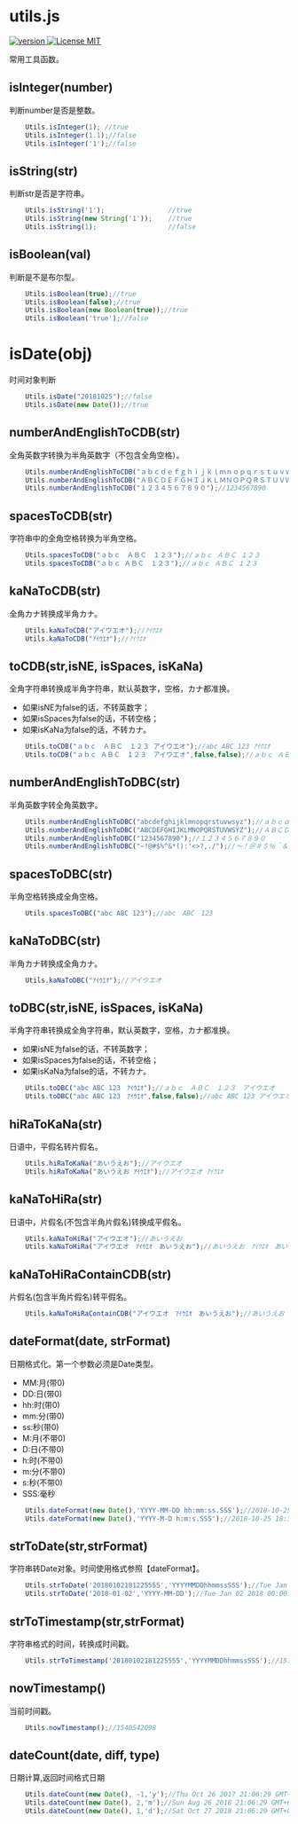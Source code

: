 # utils.js
<p align="left">
  <a href="#">
    <img src="https://img.shields.io/badge/dev-v1.0.0-green.svg" alt="version">
  </a>
  <a href="https://opensource.org/licenses/MIT">
    <img src="https://img.shields.io/badge/license-MIT-blue.svg" alt="License MIT">
  </a>
</p>

常用工具函数。

## isInteger(number)
判断number是否是整数。
```javascript 1.5
    Utils.isInteger(1); //true
    Utils.isInteger(1.1);//false
    Utils.isInteger('1');//false
```
## isString(str)
判断str是否是字符串。
```javascript 1.5
    Utils.isString('1');                //true
    Utils.isString(new String('1'));    //true
    Utils.isString(1);                  //false
```
## isBoolean(val)
判断是不是布尔型。
```javascript 1.5
    Utils.isBoolean(true);//true
    Utils.isBoolean(false);//true
    Utils.isBoolean(new Boolean(true));//true
    Utils.isBoolean('true');//false
```
# isDate(obj)
时间对象判断
```javascript 1.5
    Utils.isDate("20181025");//false
    Utils.isDate(new Date());//true
```
## numberAndEnglishToCDB(str)
全角英数字转换为半角英数字（不包含全角空格）。
```javascript 1.5
    Utils.numberAndEnglishToCDB("ａｂｃｄｅｆｇｈｉｊｋｌｍｎｏｐｑｒｓｔｕｖｗｓｙｚ");//abcdefghijklmnopqrstuvwsyz
    Utils.numberAndEnglishToCDB("ＡＢＣＤＥＦＧＨＩＪＫＬＭＮＯＰＱＲＳＴＵＶＷＳＹＺ");//ABCDEFGHIJKLMNOPQRSTUVWSYZ
    Utils.numberAndEnglishToCDB("１２３４５６７８９０");//1234567890
```
## spacesToCDB(str)
字符串中的全角空格转换为半角空格。
```javascript 1.5
    Utils.spacesToCDB("ａｂｃ　ＡＢＣ　１２３");//ａｂｃ ＡＢＣ １２３
    Utils.spacesToCDB("ａｂｃ ＡＢＣ　１２３");//ａｂｃ ＡＢＣ １２３
```

## kaNaToCDB(str)
全角カナ转换成半角カナ。
```javascript 1.5
    Utils.kaNaToCDB("アイウエオ");//ｱｲｳｴｵ
    Utils.kaNaToCDB("ｱｲｳｴｵ");//ｱｲｳｴｵ
```

## toCDB(str,isNE, isSpaces, isKaNa)
全角字符串转换成半角字符串，默认英数字，空格，カナ都准换。
* 如果isNE为false的话，不转英数字；
* 如果isSpaces为false的话，不转空格；
* 如果isKaNa为false的话，不转カナ。
```javascript 1.5
    Utils.toCDB("ａｂｃ　ＡＢＣ　１２３ アイウエオ");//abc ABC 123 ｱｲｳｴｵ
    Utils.toCDB("ａｂｃ ＡＢＣ　１２３　アイウエオ",false,false);//ａｂｃ ＡＢＣ　１２３　ｱｲｳｴｵ
```
## numberAndEnglishToDBC(str)
半角英数字转全角英数字。
```javascript 1.5
    Utils.numberAndEnglishToDBC("abcdefghijklmnopqrstuvwsyz");//ａｂｃｄｅｆｇｈｉｊｋｌｍｎｏｐｑｒｓｔｕｖｗｓｙｚ
    Utils.numberAndEnglishToDBC("ABCDEFGHIJKLMNOPQRSTUVWSYZ");//ＡＢＣＤＥＦＧＨＩＪＫＬＭＮＯＰＱＲＳＴＵＶＷＳＹＺ
    Utils.numberAndEnglishToDBC("1234567890");//１２３４５６７８９０
    Utils.numberAndEnglishToDBC("~!@#$%^&*():'<>?,./");//～！＠＃＄％＾＆＊（）：＇＜＞？，．／
```
## spacesToDBC(str)
半角空格转换成全角空格。
```javascript 1.5
    Utils.spacesToDBC("abc ABC 123");//abc　ABC　123
```
## kaNaToDBC(str)
半角カナ转换成全角カナ。
```javascript 1.5
    Utils.kaNaToDBC("ｱｲｳｴｵ");//アイウエオ
```
## toDBC(str,isNE, isSpaces, isKaNa)
半角字符串转换成全角字符串，默认英数字，空格，カナ都准换。
* 如果isNE为false的话，不转英数字；
* 如果isSpaces为false的话，不转空格；
* 如果isKaNa为false的话，不转カナ。
```javascript 1.5
    Utils.toDBC("abc ABC 123　ｱｲｳｴｵ");//ａｂｃ　ＡＢＣ　１２３　アイウエオ
    Utils.toDBC("abc ABC 123　ｱｲｳｴｵ",false,false);//abc ABC 123 アイウエオ
```
## hiRaToKaNa(str)
日语中，平假名转片假名。
```javascript 1.5
    Utils.hiRaToKaNa("あいうえお");//アイウエオ
    Utils.hiRaToKaNa("あいうえお ｱｲｳｴｵ");//アイウエオ ｱｲｳｴｵ
```
## kaNaToHiRa(str)
日语中，片假名(不包含半角片假名)转换成平假名。
```javascript 1.5
    Utils.kaNaToHiRa("アイウエオ");//あいうえお
    Utils.kaNaToHiRa("アイウエオ　ｱｲｳｴｵ　あいうえお");//あいうえお　ｱｲｳｴｵ　あいうえお
```
## kaNaToHiRaContainCDB(str)
片假名(包含半角片假名)转平假名。
```javascript 1.5
    Utils.kaNaToHiRaContainCDB("アイウエオ　ｱｲｳｴｵ　あいうえお");//あいうえお　あいうえお　あいうえお
```
## dateFormat(date, strFormat)
日期格式化。第一个参数必须是Date类型。
* MM:月(带0)
* DD:日(带0)
* hh:时(带0)
* mm:分(带0)
* ss:秒(带0)
* M:月(不带0)
* D:日(不带0)
* h:时(不带0)
* m:分(不带0)
* s:秒(不带0)
* SSS:毫秒
```javascript 1.5
    Utils.dateFormat(new Date(),'YYYY-MM-DD hh:mm:ss.SSS');//2018-10-25 18:30:25.837
    Utils.dateFormat(new Date(),'YYYY-M-D h:m:s.SSS');//2018-10-25 18:30:25.837
```
## strToDate(str,strFormat)
字符串转Date对象。时间使用格式参照【dateFormat】。
```javascript 1.5
    Utils.strToDate('20180102181225555','YYYYMMDDhhmmssSSS');//Tue Jan 02 2018 18:12:25 GMT+0900 (東京 (標準時))
    Utils.strToDate('2018-01-02','YYYY-MM-DD');//Tue Jan 02 2018 00:00:00 GMT+0900 (東京 (標準時))
```
## strToTimestamp(str,strFormat)
字符串格式的时间，转换成时间戳。
```javascript 1.5
    Utils.strToTimestamp('20180102181225555','YYYYMMDDhhmmssSSS');//1514884346
```
## nowTimestamp()
当前时间戳。
```javascript 1.5
    Utils.nowTimestamp();//1540542098
```
## dateCount(date, diff, type)
日期计算,返回时间格式日期
```javascript 1.5
    Utils.dateCount(new Date(), -1,'y');//Thu Oct 26 2017 21:06:29 GMT+0800 (中国标准时间)
    Utils.dateCount(new Date(), 2,'m');//Sun Aug 26 2018 21:06:29 GMT+0800 (中国标准时间)
    Utils.dateCount(new Date(), 1,'d');//Sat Oct 27 2018 21:06:29 GMT+0800 (中国标准时间)
```

